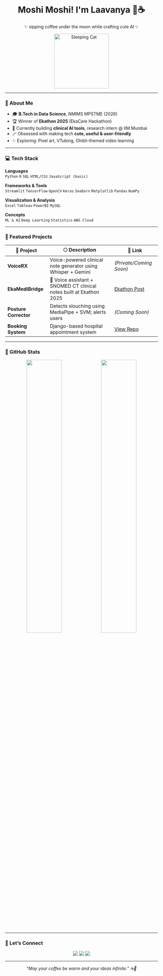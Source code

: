 <h1 align="center">Moshi Moshi! I'm Laavanya 🌙☕</h1>
<p align="center">✨ sipping coffee under the moon while crafting cute AI ✨</p>

<p align="center">
  <img src="https://media.giphy.com/media/v6aOjy0Qo1fIA/giphy.gif" width="180" alt="Sleeping Cat" />
</p>

---

### 🌸 About Me

- 🎓 **B.Tech in Data Science**, NMIMS MPSTME (2026)  
- 🏆 Winner of **Ekathon 2025** (EkaCare Hackathon)  
- 🧠 Currently building **clinical AI tools**, research intern @ IIM Mumbai  
- 🪄 Obsessed with making tech **cute, useful & user-friendly**  
- ✨ Exploring: Pixel art, VTubing, Ghibli-themed video learning

---

### 💻 Tech Stack

**Languages**  
`Python` `R` `SQL` `HTML/CSS` `JavaScript (basic)`

**Frameworks & Tools**  
`Streamlit` `TensorFlow` `OpenCV` `Keras` `Seaborn` `Matplotlib` `Pandas` `NumPy`

**Visualization & Analysis**  
`Excel` `Tableau` `PowerBI` `MySQL`

**Concepts**  
`ML & AI` `Deep Learning` `Statistics` `AWS Cloud`

---

### 🧁 Featured Projects

| 🍰 Project | 🌕 Description | 🔗 Link |
|-----------|---------------|--------|
| **VoiceRX** | Voice-powered clinical note generator using Whisper + Gemini | *(Private/Coming Soon)* |
| **EkaMediBridge** | 🎤 Voice assistant + SNOMED CT clinical notes built at Ekathon 2025 | [Ekathon Post](https://www.linkedin.com/posts/ekacare_ekathon-2025-winners-activity-7337767965225799680-dKZp) |
| **Posture Corrector** | Detects slouching using MediaPipe + SVM; alerts users | *(Coming Soon)* |
| **Booking System** | Django-based hospital appointment system | [View Repo](https://github.com/mooncoffee04/booking-system) |

---

### 🌟 GitHub Stats

<p align="center">
  <img src="https://github-readme-stats.vercel.app/api?username=mooncoffee04&show_icons=true&theme=tokyonight" width="48%" />
  <img src="https://streak-stats.demolab.com?user=mooncoffee04&theme=tokyonight" width="48%" />
</p>

---

### 🌱 Let’s Connect

<p align="center">
  <a href="mailto:mishralaavanya@gmail.com"><img src="https://img.shields.io/badge/Email-mishralaavanya@gmail.com-D14836?style=for-the-badge&logo=gmail&logoColor=white" /></a>
  <a href="https://www.linkedin.com/posts/ekacare_ekathon-2025-winners-activity-7337767965225799680-dKZp"><img src="https://img.shields.io/badge/LinkedIn-%230077B5.svg?style=for-the-badge&logo=linkedin&logoColor=white" /></a>
  <a href="https://github.com/mooncoffee04"><img src="https://img.shields.io/badge/GitHub-mooncoffee04-181717?style=for-the-badge&logo=github" /></a>
</p>

---

<p align="center">
  <i>“May your coffee be warm and your ideas infinite.” ☕🌙</i>
</p>

